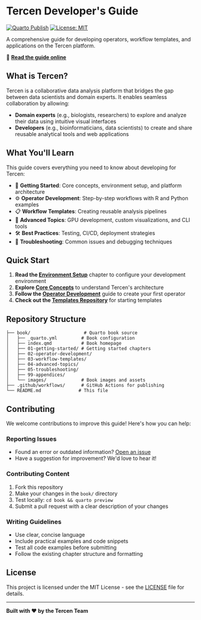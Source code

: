 # Tercen Developer's Guide

[![Quarto Publish](https://github.com/tercen/developers_guide/actions/workflows/quarto-publish.yml/badge.svg)](https://github.com/tercen/developers_guide/actions/workflows/quarto-publish.yml)
[![License: MIT](https://img.shields.io/badge/License-MIT-yellow.svg)](https://opensource.org/licenses/MIT)

A comprehensive guide for developing operators, workflow templates, and applications on the Tercen platform.

📖 **[Read the guide online](https://tercen.github.io/developers_guide/)**

## What is Tercen?

Tercen is a collaborative data analysis platform that bridges the gap between data scientists and domain experts. It enables seamless collaboration by allowing:

- **Domain experts** (e.g., biologists, researchers) to explore and analyze their data using intuitive visual interfaces
- **Developers** (e.g., bioinformaticians, data scientists) to create and share reusable analytical tools and web applications

## What You'll Learn

This guide covers everything you need to know about developing for Tercen:

- 🚀 **Getting Started**: Core concepts, environment setup, and platform architecture
- ⚙️ **Operator Development**: Step-by-step workflows with R and Python examples
- 📋 **Workflow Templates**: Creating reusable analysis pipelines
- 🔧 **Advanced Topics**: GPU development, custom visualizations, and CLI tools
- 🛠️ **Best Practices**: Testing, CI/CD, deployment strategies
- 🐛 **Troubleshooting**: Common issues and debugging techniques

## Quick Start

1. **Read the [Environment Setup](https://tercen.github.io/developers_guide/environment-setup.html)** chapter to configure your development environment
2. **Explore [Core Concepts](https://tercen.github.io/developers_guide/core-concepts.html)** to understand Tercen's architecture
3. **Follow the [Operator Development](https://tercen.github.io/developers_guide/operator-development.html)** guide to create your first operator
4. **Check out the [Templates Repository](https://github.com/tercen/r_operator_template)** for starting templates

## Repository Structure

```
├── book/                    # Quarto book source
│   ├── _quarto.yml         # Book configuration
│   ├── index.qmd           # Book homepage
│   ├── 01-getting-started/ # Getting started chapters
│   ├── 02-operator-development/
│   ├── 03-workflow-templates/
│   ├── 04-advanced-topics/
│   ├── 05-troubleshooting/
│   ├── 99-appendices/
│   └── images/             # Book images and assets
├── .github/workflows/      # GitHub Actions for publishing
└── README.md              # This file
```

## Contributing

We welcome contributions to improve this guide! Here's how you can help:

### Reporting Issues
- Found an error or outdated information? [Open an issue](https://github.com/tercen/developers_guide/issues)
- Have a suggestion for improvement? We'd love to hear it!

### Contributing Content
1. Fork this repository
2. Make your changes in the `book/` directory
3. Test locally: `cd book && quarto preview`
4. Submit a pull request with a clear description of your changes

### Writing Guidelines
- Use clear, concise language
- Include practical examples and code snippets
- Test all code examples before submitting
- Follow the existing chapter structure and formatting

## License

This project is licensed under the MIT License - see the [LICENSE](LICENSE) file for details.

---

**Built with ❤️ by the Tercen Team**

